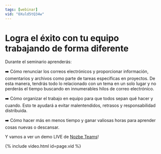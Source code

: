 ```yaml
---
tags: [webinar]
vid: "OXuld5tQ34w"
---
```


# Logra el éxito con tu equipo trabajando de forma diferente

Durante el seminario aprenderás:

➡️ Cómo renunciar los correos electrónicos y proporcionar información, comentarios y archivos como parte de tareas específicas en proyectos. De esta manera, tendrás todo lo relacionado con un tema en un solo lugar y no perderás el tiempo buscando en innumerables hilos de correo electrónico.

➡️ Cómo organizar el trabajo en equipo para que todos sepan qué hacer y cuando. Esto te ayudará a evitar malentendidos, retrasos y responsabilidad distribuida.

➡️ Cómo hacer más en menos tiempo y ganar valiosas horas para aprender cosas nuevas o descansar.

Y vamos a ver un demo LIVE de [Nozbe Teams][n]!

{% include video.html id=page.vid %}

<!--More-->


[n]: https://nozbe.com/